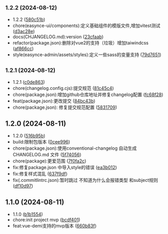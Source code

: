 ## <small>1.2.2 (2024-08-12)</small>

* 1.2.2 ([580c51b](https://github.com/bibinocode/easynce/commit/580c51b))
* chore(easynce-ui/components):定义基础组件的模版文件,增加vitest测试 ([d3ac28e](https://github.com/bibinocode/easynce/commit/d3ac28e))
* docs(CHJANGELOG.md):version ([23cfaab](https://github.com/bibinocode/easynce/commit/23cfaab))
* refactor(package.json):删除对vue2的支持（垃圾）增加taiwindcss ([af866cc](https://github.com/bibinocode/easynce/commit/af866cc))
* style(easynce-admin/assets/styles):定义一些sass的变量支持 ([79d7651](https://github.com/bibinocode/easynce/commit/79d7651))



## <small>1.2.1 (2024-08-12)</small>

* 1.2.1 ([c0de863](https://github.com/bibinocode/easynce/commit/c0de863))
* chore(changelog.config.cjs):提交规范 ([81c45c4](https://github.com/bibinocode/easynce/commit/81c45c4))
* chore(package.json):增加github仓库地址并修复changelog配置 ([fc68f28](https://github.com/bibinocode/easynce/commit/fc68f28))
* feat(package.json):更改提交 ([84bc43b](https://github.com/bibinocode/easynce/commit/84bc43b))
* chore(package.json): 修复提交规范配置 ([5831709](https://github.com/bibinocode/easynce/commit/5831709))



## 1.2.0 (2024-08-11)

* 1.2.0 ([516b95b](https://github.com/bibinocode/easynce/commit/516b95b))
* build:限制包版本 ([0cee996](https://github.com/bibinocode/easynce/commit/0cee996))
* chore(package.json):使用conventional-changelog 自动生成CHANGELOG.md 文件 ([5f74056](https://github.com/bibinocode/easynce/commit/5f74056))
* chore(package):更爱范围 ([7f0fa2c](https://github.com/bibinocode/easynce/commit/7f0fa2c))
* fix:修复package.json 中导入style的错误 ([ea3b012](https://github.com/bibinocode/easynce/commit/ea3b012))
* fix:修复样式混乱 ([637f9df](https://github.com/bibinocode/easynce/commit/637f9df))
* fix(.commitlintrc.json):暂时跳过 不知道为什么会报错类型 和subject规则 ([df10d97](https://github.com/bibinocode/easynce/commit/df10d97))



## 1.1.0 (2024-08-11)

* 1.1.0 ([b1b1554](https://github.com/bibinocode/easynce/commit/b1b1554))
* chore:init project mvp ([bcdf401](https://github.com/bibinocode/easynce/commit/bcdf401))
* feat:vue-demi支持的mvp版本 ([660b83f](https://github.com/bibinocode/easynce/commit/660b83f))



